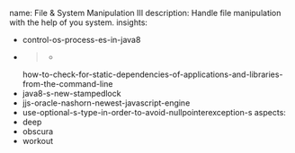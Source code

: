 name: File & System Manipulation III
description: Handle file manipulation with the help of you system.
insights:
  - control-os-process-es-in-java8
  - >-
    how-to-check-for-static-dependencies-of-applications-and-libraries-from-the-command-line
  - java8-s-new-stampedlock
  - jjs-oracle-nashorn-newest-javascript-engine
  - use-optional-s-type-in-order-to-avoid-nullpointerexception-s
aspects:
  - deep
  - obscura
  - workout
